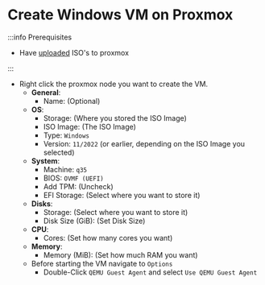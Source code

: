 # Create Windows VM on Proxmox

:::info Prerequisites

- Have [uploaded](./upload-iso) ISO's to proxmox

:::

- Right click the proxmox node you want to create the VM.
	- **General**:
		- Name: (Optional)
	- **OS**:
		- Storage: (Where you stored the ISO Image)
		- ISO Image: (The ISO Image)
		- Type: `Windows`
		- Version: `11/2022` (or earlier, depending on the ISO Image you selected)
	- **System**:
		- Machine: `q35`
		- BIOS: `OVMF (UEFI)`
		- Add TPM: (Uncheck)
		- EFI Storage: (Select where you want to store it)
	- **Disks**:
		- Storage: (Select where you want to store it)
		- Disk Size (GiB): (Set Disk Size)
	- **CPU**:
		- Cores: (Set how many cores you want)
	- **Memory**:
		- Memory (MiB): (Set how much RAM you want)
	- Before starting the VM navigate to `Options`
		- Double-Click `QEMU Guest Agent` and select `Use QEMU Guest Agent`
